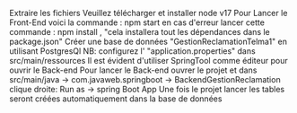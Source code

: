 Extraire les fichiers 
Veuillez télécharger et installer node v17
Pour Lancer le Front-End voici la commande : npm start
en cas d'erreur lancer cette commande : npm install , "cela installera tout les dépendances dans le package.json"
Créer une base de données "GestionReclamationTelma1" en utilisant PostgresQl
NB: configurez l' "application.properties" dans src/main/ressources
Il est évident d'utiliser SpringTool comme éditeur pour ouvrir le Back-end 
Pour lancer le Back-end ouvrer le projet et dans src/main/java -> com.javaweb.springboot -> BackendGestionReclamation clique droite: Run as -> spring Boot App
Une fois le projet lancer les tables seront créées automatiquement dans la base de données


